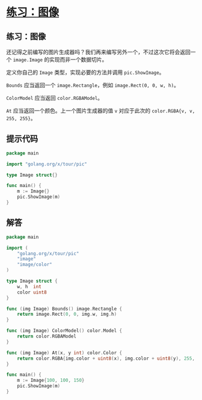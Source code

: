 # [练习：图像](https://tour.go-zh.org/methods/25)

## 练习：图像

还记得之前编写的图片生成器吗？我们再来编写另外一个，不过这次它将会返回一个 `image.Image` 的实现而非一个数据切片。

定义你自己的 `Image` 类型，实现必要的方法并调用 `pic.ShowImage`。

`Bounds` 应当返回一个 `image.Rectangle`，例如 `image.Rect(0, 0, w, h)`。

`ColorModel` 应当返回 `color.RGBAModel`。

`At` 应当返回一个颜色。上一个图片生成器的值 `v` 对应于此次的 `color.RGBA{v, v, 255, 255}`。

## 提示代码

```go
package main

import "golang.org/x/tour/pic"

type Image struct{}

func main() {
	m := Image{}
	pic.ShowImage(m)
}
```

## 解答

```go
package main

import (
	"golang.org/x/tour/pic"
	"image"
	"image/color"
)

type Image struct {
	w, h  int
	color uint8
}

func (img Image) Bounds() image.Rectangle {
	return image.Rect(0, 0, img.w, img.h)
}

func (img Image) ColorModel() color.Model {
	return color.RGBAModel
}

func (img Image) At(x, y int) color.Color {
	return color.RGBA{img.color + uint8(x), img.color + uint8(y), 255, 255}
}

func main() {
	m := Image{100, 100, 150}
	pic.ShowImage(m)
}
```
